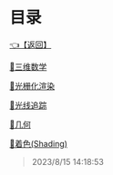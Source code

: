 # 目录  


[👈【返回】](/--目录--/--目录--root)  


[📁三维数学](/--目录--/计算机图形学/三维数学/--目录--三维数学)  

[📁光栅化渲染](/--目录--/计算机图形学/光栅化渲染/--目录--光栅化渲染)  

[📁光线追踪](/--目录--/计算机图形学/光线追踪/--目录--光线追踪)  

[📁几何](/--目录--/计算机图形学/几何/--目录--几何)  

[📁着色(Shading)](/--目录--/计算机图形学/着色(Shading)/--目录--着色(Shading))  







> 2023/8/15 14:18:53
